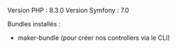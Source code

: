 Version PHP : 8.3.0
Version Symfony : 7.0

Bundles installés : 

- maker-bundle (pour créer nos controllers via le CLI)